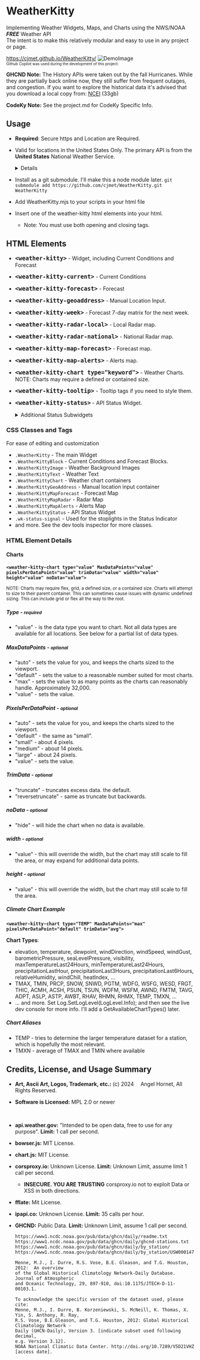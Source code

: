 # WeatherKitty

Implementing Weather Widgets, Maps, and Charts using the NWS/NOAA **_FREE_** Weather API <br> The intent is to make this relatively modular and easy to use in any project or page.

https://cjmet.github.io/WeatherKitty/
![DemoImage](https://raw.githubusercontent.com/cjmet/WeatherKitty/refs/heads/main/img/DemoImage.jpg)
<span style="font-size: x-small;"> <br>Github Copilot was used during the development of this project.</span>

**GHCND Note:** The History APIs were taken out by the fall Hurricanes. While they are partially back online now, they still suffer from frequent outages, and congestion. If you want to explore the historical data it's advised that you download a local copy from: [NCEI](https://www.ncei.noaa.gov/pub/data/ghcn/daily/ghcnd_all.tar.gz) (33gb)

**CodeKy Note:** See the project.md for CodeKy Specific Info.

## Usage

- **Required**: Secure https and Location are Required.
- Valid for locations in the United States Only. The primary API is from the **United States** National Weather Service.

  <details>

  - location can be provided by browser permissions, GeoIP, or GeoAddress.
  - GeoIP and GeoAddress have limited API Usage, additional usage may require an API Key, License, or Subscription.
  </details>

- Install as a git submodule. I'll make this a node module later.
  `git submodule add https://github.com/cjmet/WeatherKitty.git WeatherKitty`
- Add WeatherKitty.mjs to your scripts in your html file
- Insert one of the weather-kitty html elements into your html.
  - Note: You must use both opening and closing tags.

## HTML Elements

- <b><span style="font-size: large;">`<weather-kitty>`</span></b> - Widget, including Current Conditions and Forecast
- <b><span style="font-size: large;">`<weather-kitty-current>`</span></b> - Current Conditions
- <b><span style="font-size: large;">`<weather-kitty-forecast>`</span></b> - Forecast
- <b><span style="font-size: large;">`<weather-kitty-geoaddress>`</span></b> - Manual Location Input.
- <b><span style="font-size: large;">`<weather-kitty-week>`</span></b> - Forecast 7-day matrix for the next week.
- <b><span style="font-size: large;">`<weather-kitty-radar-local>`</span></b> - Local Radar map.
- <b><span style="font-size: large;">`<weather-kitty-radar-national>`</span></b> - National Radar map.
- <b><span style="font-size: large;">`<weather-kitty-map-forecast>`</span></b> - Forecast map.
- <b><span style="font-size: large;">`<weather-kitty-map-alerts>`</span></b> - Alerts map.
- <b><span style="font-size: large;">`<weather-kitty-chart type="keyword">`</span></b> - Weather Charts. NOTE: Charts may require a defined or contained size.
- <b><span style="font-size: large;">`<weather-kitty-tooltip>`</span></b> - Tooltip tags if you need to style them.
- <b><span style="font-size: large;">`<weather-kitty-status>`</span></b> - API Status Widget.
  <details>
  <summary>Additional Status Subwidgets</summary>

  - `<wk-status-nws">`
  - `<wk-status-aws">`
  - `<wk-status-ncei">`
  - `<wk-status-ncdc">`
  </details>

### CSS Classes and Tags

For ease of editing and customization

- `.WeatherKitty` - The main Widget
- `.WeatherKittyBlock` - Current Conditions and Forecast Blocks.
- `.WeatherKittyImage` - Weather Background Images
- `.WeatherKittyText` - Weather Text
- `.WeatherKittyChart` - Weather chart containers
- `.WeatherKittyGeoAddress` - Manual location input container
- `.WeatherKittyMapForecast` - Forecast Map
- `.WeatherKittyMapRadar` - Radar Map
- `.WeatherKittyMapAlerts` - Alerts Map
- `.WeatherKittyStatus` - API Status Widget
- `.wk-status-signal` - Used for the stoplights in the Status Indicator
- and more. See the dev tools inspector for more classes.

### HTML Element Details

#### Charts

<b>`<weather-kitty-chart type="value" MaxDataPoints="value" pixelsPerDataPoint="value" trimData="value" width="value" height="value" noData="value">`</b>

<small>NOTE: Charts may require flex, grid, a defined size, or a contained size. Charts will attempt to size to their parent container. This can sometimes cause issues with dynamic undefined sizing. This can include grid or flex all the way to the root.</small>

##### Type - <small>required</small>

- "value" - is the data type you want to chart. Not all data types are available for all locations. See below for a partial list of data types.

##### MaxDataPoints - <small>optional</small>

- "auto" - sets the value for you, and keeps the charts sized to the viewport.
- "default" - sets the value to a reasonable number suited for most charts.
- "max" - sets the value to as many points as the charts can reasonably handle. Approximately 32,000.
- "value" - sets the value.

##### PixelsPerDataPoint - <small>optional</small>

- "auto" - sets the value for you, and keeps the charts sized to the viewport.
- "default" - the same as "small".
- "small" - about 4 pixels.
- "medium" - about 14 pixels.
- "large" - about 24 pixels.
- "value" - sets the value.

##### TrimData - <small>optional</small>

- "truncate" - truncates excess data. the default.
- "reversetruncate" - same as truncate but backwards.

##### noData - <small>optional</small>

- "hide" - will hide the chart when no data is available.

##### width - <small>optional</small>

- "value" - this will override the width, but the chart may still scale to fill the area, or may expand for additional data points.

##### height - <small>optional</small>

- "value" - this will override the width, but the chart may still scale to fill the area.

##### Climate Chart Example

<b>`<weather-kitty-chart type="TEMP" MaxDataPoints="max" pixelsPerDataPoint="default" trimData="avg">`</b>

<b>Chart Types</b>:

- elevation, temperature, dewpoint, windDirection, windSpeed, windGust, barometricPressure, seaLevelPressure, visibility, maxTemperatureLast24Hours, minTemperatureLast24Hours, precipitationLastHour, precipitationLast3Hours, precipitationLast6Hours, relativeHumidity, windChill, heatIndex, ...
- TMAX, TMIN, PRCP, SNOW, SNWD, PGTM, WDFG, WSFG, WESD, FRGT, THIC, ACMH, ACSH, PSUN, TSUN, WDFM, WSFM, AWND, FMTM, TAVG, ADPT, ASLP, ASTP, AWBT, RHAV, RHMN, RHMX, TEMP, TMXN, ...
- ... and more. Set Log.SetLogLevel(LogLevel.Info); and then see the live dev console for more info. I'll add a GetAvailableChartTypes() later.

##### Chart Aliases

- TEMP - tries to determine the larger temperature dataset for a station, which is hopefully the most relevant.
- TMXN - average of TMAX and TMIN where available

## Credits, License, and Usage Summary

- **Art, Ascii Art, Logos, Trademark, etc.:** (c) 2024 <img src="https://raw.githubusercontent.com/cjmet/WeatherKitty/refs/heads/main/Logo128.png" style="height: 1em; margin: -0.1em 0;">Angel Hornet, All Rights Reserved.
- **Software is Licensed:** MPL 2.0 or newer

  &nbsp;

- **api.weather.gov:** "Intended to be open data, free to use for any purpose". **Limit:** 1 call per second.
- **bowser.js:** MIT License.
- **chart.js:** MIT License.
- **corsproxy.io:** Unknown License. **Limit:** Unknown Limit, assume limit 1 call per second.
  - **INSECURE. YOU ARE TRUSTING** corsproxy.io not to exploit Data or XSS in both directions.
- **fflate:** Mit License.
- **ipapi.co:** Unknown License. **Limit:** 35 calls per hour.
<!-- - **nominatim.openstreetmap.org:** Non-Commercial, Attribution and ODbL License. **Limit:** Limited Use, Demo Use Only, Must Cache Results. -->
- **GHCND:** Public Data. **Limit:** Unknown Limit, assume 1 call per second.

  ```
  https://www1.ncdc.noaa.gov/pub/data/ghcn/daily/readme.txt
  https://www1.ncdc.noaa.gov/pub/data/ghcn/daily/ghcnd-stations.txt
  https://www1.ncdc.noaa.gov/pub/data/ghcn/daily/by_station/
  https://www1.ncdc.noaa.gov/pub/data/ghcn/daily/by_station/USW00014739.csv.gz

  Menne, M.J., I. Durre, R.S. Vose, B.E. Gleason, and T.G. Houston, 2012:  An overview
  of the Global Historical Climatology Network-Daily Database.  Journal of Atmospheric
  and Oceanic Technology, 29, 897-910, doi:10.1175/JTECH-D-11-00103.1.

  To acknowledge the specific version of the dataset used, please cite:
  Menne, M.J., I. Durre, B. Korzeniewski, S. McNeill, K. Thomas, X. Yin, S. Anthony, R. Ray,
  R.S. Vose, B.E.Gleason, and T.G. Houston, 2012: Global Historical Climatology Network -
  Daily (GHCN-Daily), Version 3. [indicate subset used following decimal,
  e.g. Version 3.12].
  NOAA National Climatic Data Center. http://doi.org/10.7289/V5D21VHZ [access date].
  ```
